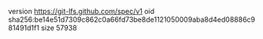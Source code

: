 version https://git-lfs.github.com/spec/v1
oid sha256:be14e51d7309c862c0a66fd73be8de1121050009aba8d4ed08886c981491d1f1
size 57938
